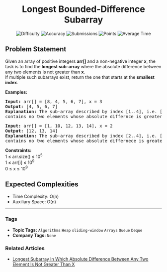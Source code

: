 <h1 align="center">Longest Bounded-Difference Subarray</h1>

<p align="center">
  <img alt="Difficulty" title="Difficulty" src="https://custom-icon-badges.demolab.com/badge/Difficulty: Medium-1F222E?style=for-the-badge&logoColor=white&logo=fire"/>
  <img alt="Accuracy" title="Accuracy" src="https://custom-icon-badges.demolab.com/badge/Accuracy: 58.27%25-1F222E?style=for-the-badge&logoColor=white&logo=target"/>
  <img alt="Submissions" title="Submissions" src="https://custom-icon-badges.demolab.com/badge/Submissions: 26K+-1F222E?style=for-the-badge&logoColor=white&logo=repo"/>
  <img alt="Points" title="Points" src="https://custom-icon-badges.demolab.com/badge/Points: 4-1F222E?style=for-the-badge&logoColor=white&logo=award"/>
  <img alt="Average Time" title="Average Time" src="https://custom-icon-badges.demolab.com/badge/Average%20Time: N/A-1F222E?style=for-the-badge&logoColor=white&logo=clock"/>
</p>

## Problem Statement

Given an array of positive integers <b>arr[] </b>and a non-negative integer <b>x</b>, the task is to find the <b>longest sub-array</b> where the absolute difference between any two elements is not greater than <b>x</b>. <br>If multiple such subarrays exist, return the one that starts at the <b>smallest index</b>.

<b>Examples:</b>

<pre><b>Input: </b>arr[] =<b> </b>[8, 4, 5, 6, 7], x = 3 <br><b>Output: </b>[4, 5, 6, 7] <br><b>Explanation: </b>The sub-array described by index [1..4], i.e. [4, 5, 6, 7]<br>contains no two elements whose absolute differnce is greater than 3.</pre>

<pre><b>Input:</b> arr[] =<b> </b>[1, 10, 12, 13, 14], x = 2 <br><b>Output: </b>[12, 13, 14] <br><b>Explanation: </b>The sub-array described by index [2..4], i.e. [12, 13, 14]<br>contains no two elements whose absolute differnece is greater than 2. </pre>

<b>Constraints:<br></b>1 ≤ arr.size() ≤ 10<sup>5<br></sup>1 ≤ arr[i] ≤ 10<sup>9<br></sup>0 ≤ x ≤ 10<sup>9</sup>

## Expected Complexities
- Time Complexity: O(n)
- Auxiliary Space: O(n)

<hr>

### Tags
- **Topic Tags:** `Algorithms` `Heap` `sliding-window` `Arrays` `Queue` `Deque`
- **Company Tags:** `None`

### Related Articles
- [Longest Subarray In Which Absolute Difference Between Any Two Element Is Not Greater Than X](https://www.geeksforgeeks.org/longest-subarray-in-which-absolute-difference-between-any-two-element-is-not-greater-than-x/)
